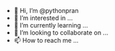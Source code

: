 - 👋 Hi, I’m @pythonpran
- 👀 I’m interested in ...
- 🌱 I’m currently learning ...
- 💞️ I’m looking to collaborate on ...
- 📫 How to reach me ...

<!---
pythonpran/pythonpran is a ✨ special ✨ repository because its `README.md` (this file) appears on your GitHub profile.
You can click the Preview link to take a look at your changes.
--->
